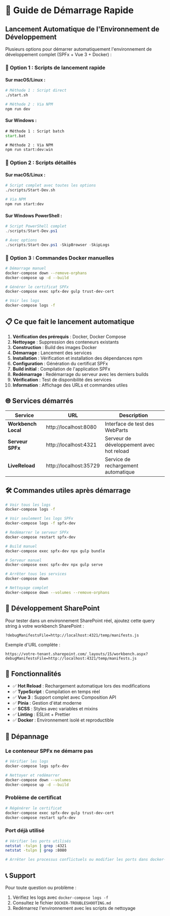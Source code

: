 # 🚀 Guide de Démarrage Rapide

## Lancement Automatique de l'Environnement de Développement

Plusieurs options pour démarrer automatiquement l'environnement de développement complet (SPFx + Vue 3 + Docker) :

### 🎯 Option 1 : Scripts de lancement rapide

#### Sur macOS/Linux :
```bash
# Méthode 1 : Script direct
./start.sh

# Méthode 2 : Via NPM
npm run dev
```

#### Sur Windows :
```cmd
# Méthode 1 : Script batch
start.bat

# Méthode 2 : Via NPM
npm run start:dev:win
```

### 🎯 Option 2 : Scripts détaillés

#### Sur macOS/Linux :
```bash
# Script complet avec toutes les options
./scripts/Start-Dev.sh

# Via NPM
npm run start:dev
```

#### Sur Windows PowerShell :
```powershell
# Script PowerShell complet
./scripts/Start-Dev.ps1

# Avec options
./scripts/Start-Dev.ps1 -SkipBrowser -SkipLogs
```

### 🎯 Option 3 : Commandes Docker manuelles

```bash
# Démarrage manuel
docker-compose down --remove-orphans
docker-compose up -d --build

# Générer le certificat SPFx
docker-compose exec spfx-dev gulp trust-dev-cert

# Voir les logs
docker-compose logs -f
```

## 📋 Ce que fait le lancement automatique

1. **Vérification des prérequis** : Docker, Docker Compose
2. **Nettoyage** : Suppression des conteneurs existants
3. **Construction** : Build des images Docker
4. **Démarrage** : Lancement des services
5. **Installation** : Vérification et installation des dépendances npm
6. **Configuration** : Génération du certificat SPFx
7. **Build initial** : Compilation de l'application SPFx
8. **Redémarrage** : Redémarrage du serveur avec les derniers builds
9. **Vérification** : Test de disponibilité des services
10. **Information** : Affichage des URLs et commandes utiles

## 🌐 Services démarrés

| Service | URL | Description |
|---------|-----|-------------|
| **Workbench Local** | http://localhost:8080 | Interface de test des WebParts |
| **Serveur SPFx** | http://localhost:4321 | Serveur de développement avec hot reload |
| **LiveReload** | http://localhost:35729 | Service de rechargement automatique |

## 🛠️ Commandes utiles après démarrage

```bash
# Voir tous les logs
docker-compose logs -f

# Voir seulement les logs SPFx
docker-compose logs -f spfx-dev

# Redémarrer le serveur SPFx
docker-compose restart spfx-dev

# Build manuel
docker-compose exec spfx-dev npx gulp bundle

# Serveur manuel
docker-compose exec spfx-dev npx gulp serve

# Arrêter tous les services
docker-compose down

# Nettoyage complet
docker-compose down --volumes --remove-orphans
```

## 🔗 Développement SharePoint

Pour tester dans un environnement SharePoint réel, ajoutez cette query string à votre workbench SharePoint :

```
?debugManifestsFile=http://localhost:4321/temp/manifests.js
```

Exemple d'URL complète :
```
https://votre-tenant.sharepoint.com/_layouts/15/workbench.aspx?debugManifestsFile=http://localhost:4321/temp/manifests.js
```

## 🎨 Fonctionnalités

- ✅ **Hot Reload** : Rechargement automatique lors des modifications
- ✅ **TypeScript** : Compilation en temps réel
- ✅ **Vue 3** : Support complet avec Composition API
- ✅ **Pinia** : Gestion d'état moderne
- ✅ **SCSS** : Styles avec variables et mixins
- ✅ **Linting** : ESLint + Prettier
- ✅ **Docker** : Environnement isolé et reproductible

## 🐛 Dépannage

### Le conteneur SPFx ne démarre pas
```bash
# Vérifier les logs
docker-compose logs spfx-dev

# Nettoyer et redémarrer
docker-compose down --volumes
docker-compose up -d --build
```

### Problème de certificat
```bash
# Régénérer le certificat
docker-compose exec spfx-dev gulp trust-dev-cert
docker-compose restart spfx-dev
```

### Port déjà utilisé
```bash
# Vérifier les ports utilisés
netstat -tulpn | grep :4321
netstat -tulpn | grep :8080

# Arrêter les processus conflictuels ou modifier les ports dans docker-compose.yml
```

## 📞 Support

Pour toute question ou problème :
1. Vérifiez les logs avec `docker-compose logs -f`
2. Consultez le fichier `DOCKER-TROUBLESHOOTING.md`
3. Redémarrez l'environnement avec les scripts de nettoyage
